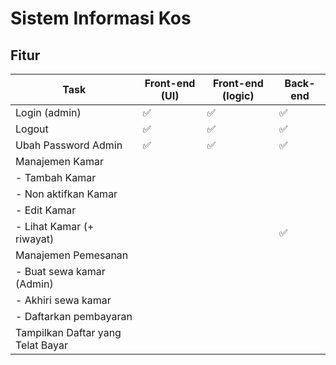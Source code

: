 # Sistem Informasi Kos

## Fitur

| Task                          | Front-end (UI) | Front-end (logic) | Back-end |
|-------------------------------|----------------|-------------------|----------|
| Login (admin)                 |   ✅          |         ✅       | ✅      |
| Logout                        |   ✅          |         ✅       | ✅      |
| Ubah Password Admin           |   ✅          |         ✅       | ✅      |
| Manajemen Kamar               |             |                |       |
|   - Tambah Kamar              |             |                |       |
|   - Non aktifkan Kamar        |             |                |       |
|   - Edit Kamar                |             |                |       |
|   - Lihat Kamar (+ riwayat)   |             |                | ✅      |
| Manajemen Pemesanan           |             |                |       |
|   - Buat sewa kamar (Admin)   |             |                |       |
|   - Akhiri sewa kamar         |             |                |       |
|   - Daftarkan pembayaran      |             |                |       |
| Tampilkan Daftar yang Telat Bayar |        |                |       |


